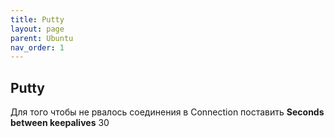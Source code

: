 ```yaml
---
title: Putty
layout: page
parent: Ubuntu
nav_order: 1
---
```

## Putty
Для того чтобы не рвалось соединения в Connection поставить
**Seconds between keepalives** 30  
